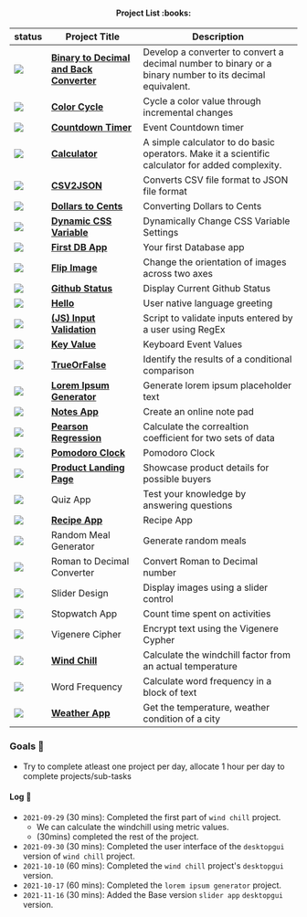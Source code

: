 <h4 style="text-align: center" align="center">Project List :books:</h4>

| status                                                  | Project Title                                                | Description                                                  |
| ------------------------------------------------------- | ------------------------------------------------------------ | ------------------------------------------------------------ |
| ![](https://img.shields.io/badge/-completed-ff69b4)     | [**Binary to Decimal and Back Converter**](https://github.com/kana800/Side-Projects/tree/master/1-Beginner/Bin2Dec-App) | Develop a converter to convert a decimal number to binary or a binary number to its decimal equivalent. |
| ![](https://img.shields.io/badge/-completed-ff69b4)     | [**Color Cycle**](https://github.com/kana800/Side-Projects/tree/master/1-Beginner/color_cycle) | Cycle a color value through incremental changes              |
| ![](https://img.shields.io/badge/-completed-ff69b4)     | [**Countdown Timer**](https://github.com/kana800/Side-Projects/tree/master/1-Beginner/countdown_timer) | Event Countdown timer                                        |
| ![](https://img.shields.io/badge/-completed-ff69b4)     | [**Calculator**](https://github.com/kana800/Side-Projects/tree/master/1-Beginner/calculator) | A simple calculator to do basic operators. Make it a scientific calculator for added complexity. |
| ![](https://img.shields.io/badge/-completed-ff69b4)     | [**CSV2JSON**](csv2json)                                     | Converts CSV file format to JSON file format                 |
| ![](https://img.shields.io/badge/-completed-ff69b4)     | [**Dollars to Cents**](https://github.com/kana800/Side-Projects/tree/master/1-Beginner/dollars_to_cents) | Converting Dollars to Cents                                  |
| ![](https://img.shields.io/badge/-completed-ff69b4)     | [**Dynamic CSS Variable**](dynamiccssvariable)               | Dynamically Change CSS Variable Settings                     |
| ![](https://img.shields.io/badge/-onhold-informational) | [**First DB App**](firstdb)                                  | Your first Database app                                      |
| ![](https://img.shields.io/badge/-completed-ff69b4)     | [**Flip Image**](flipimage)                                  | Change the orientation of images across two axes             |
| ![](https://img.shields.io/badge/-completed-ff69b4)     | [**Github Status**](githubstatus)                            | Display Current Github Status                                |
| ![](https://img.shields.io/badge/-completed-ff69b4)     | [**Hello**](Hello)                                           | User native language greeting                                |
| ![](https://img.shields.io/badge/-completed-ff69b4)     | [**(JS) Input Validation**](input_validation)                | Script to validate inputs entered by a user using RegEx      |
| ![](https://img.shields.io/badge/-completed-ff69b4)     | [**Key Value**](keyvalue)                                    | Keyboard Event Values                                        |
| ![](https://img.shields.io/badge/-completed-ff69b4)     | [**TrueOrFalse**](trueorfalse)                               | Identify the results of a conditional comparison             |
| ![](https://img.shields.io/badge/-completed-ff69b4)     | [**Lorem Ipsum Generator**](lorem)                           | Generate lorem ipsum placeholder text                        |
| ![](https://img.shields.io/badge/-completed-ff69b4)     | [**Notes App**](notes)                                       | Create an online note pad                                    |
| ![](https://img.shields.io/badge/-todo-blueviolet)      | [**Pearson Regression**](regr)                               | Calculate the correaltion coefficient for two sets of data   |
| ![](https://img.shields.io/badge/-todo-blueviolet)      | [**Pomodoro Clock**](pomo)                                   | Pomodoro Clock                                               |
| ![](https://img.shields.io/badge/-todo-blueviolet)      | [**Product Landing Page**]()                                 | Showcase product details for possible buyers                 |
| ![](https://img.shields.io/badge/-todo-blueviolet)      | Quiz App                                                     | Test your knowledge by answering questions                   |
| ![](https://img.shields.io/badge/-completed-ff69b4)     | [**Recipe App**](recipe)                                     | Recipe App                                                   |
| ![](https://img.shields.io/badge/-todo-blueviolet)      | Random Meal Generator                                        | Generate random meals                                        |
| ![](https://img.shields.io/badge/-todo-blueviolet)      | Roman to Decimal Converter                                   | Convert Roman to Decimal number                              |
| ![](https://img.shields.io/badge/-todo-blueviolet)      | Slider Design                                                | Display images using a slider control                        |
| ![](https://img.shields.io/badge/-todo-blueviolet)      | Stopwatch App                                                | Count time spent on activities                               |
| ![](https://img.shields.io/badge/-todo-blueviolet)      | Vigenere Cipher                                              | Encrypt text using the Vigenere Cypher                       |
| ![](https://img.shields.io/badge/-completed-ff69b4)     | [**Wind Chill**](windchill)                                  | Calculate the windchill factor from an actual temperature    |
| ![](https://img.shields.io/badge/-todo-blueviolet)      | Word Frequency                                               | Calculate word frequency in a block of text                  |
| ![](https://img.shields.io/badge/-completed-ff69b4)     | [**Weather App**](weatherapp)                                | Get the temperature, weather condition of a city             |

### Goals :goal_net:

- Try to complete atleast one project per day, allocate 1 hour per day to complete projects/sub-tasks

#### Log :pencil:

- `2021-09-29` (30 mins): Completed the first part of `wind chill` project.
	- We can calculate the windchill using metric values.
	- (30mins) completed the rest of the project.
- `2021-09-30` (30 mins): Completed the user interface of the `desktopgui` version of `wind chill` project.
- `2021-10-10` (60 mins): Completed the `wind chill` project's `desktopgui` version.
- `2021-10-17` (60 mins): Completed the `lorem ipsum generator` project.
- `2021-11-16` (30 mins): Added the Base version `slider app` `desktopgui` version.
